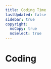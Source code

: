 ```yaml
---
title: Coding Time
lastUpdated: false
sidebar: true
copyright:
  noCopy: true
  noSelect: true
---
```


# Coding

<CodingTable />
